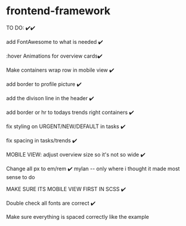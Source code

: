 # frontend-framework


TO DO:  ✔️✔️

add FontAwesome to what is needed ✔️

:hover Animations for overview cards✔️

Make containers wrap row in mobile view ✔️

add border to profile picture ✔️

add the divison line in the header ✔️


add border or hr to todays trends right containers ✔️

fix styling on URGENT/NEW/DEFAULT in tasks ✔️

fix spacing in tasks/trends  ✔️

MOBILE VIEW: adjust overview size so it's not so wide ✔️

Change all px to em/rem ✔️ mylan -- only where i thought it made most sense to do

MAKE SURE ITS MOBILE VIEW FIRST IN SCSS ✔️

Double check all fonts are correct   ✔️

Make sure everything is spaced correctly like the example 

